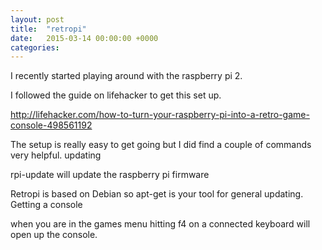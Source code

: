 ```yaml
---
layout: post
title:  "retropi"
date:   2015-03-14 00:00:00 +0000
categories:
---
```

I recently started playing around with the raspberry pi 2.

I followed the guide on lifehacker to get this set up.

http://lifehacker.com/how-to-turn-your-raspberry-pi-into-a-retro-game-console-498561192

The setup is really easy to get going but I did find a couple of commands very helpful.
updating

rpi-update will update the raspberry pi firmware

Retropi is based on Debian so apt-get is your tool for general updating.
Getting a console

when you are in the games menu hitting f4 on a connected keyboard will open up the console.
